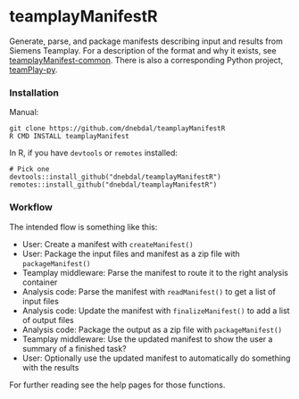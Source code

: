 # teamplayManifestR
Generate, parse, and package manifests describing input and results from Siemens Teamplay. For a description of the format and why it exists, see [teamplayManifest-common](https://github.com/dnebdal/teamplayManifest-common). There is also a corresponding Python project, [teamPlay-py](https://github.com/dnebdal/teamplayManifest-py).

### Installation

Manual:

```         
git clone https://github.com/dnebdal/teamplayManifestR
R CMD INSTALL teamplayManifest
```

In R, if you have `devtools` or `remotes` installed:

```  
# Pick one
devtools::install_github("dnebdal/teamplayManifestR")
remotes::install_github("dnebdal/teamplayManifestR")
```

### Workflow
The intended flow is something like this:

- User: Create a manifest with `createManifest()`
- User: Package the input files and manifest as a zip file with `packageManifest()`
- Teamplay middleware: Parse the manifest to route it to the right analysis container
- Analysis code: Parse the manifest with `readManifest()` to get a list of input files
- Analysis code: Update the manifest with `finalizeManifest()` to add a list of output files
- Analysis code: Package the output as a zip file with `packageManifest()`
- Teamplay middleware: Use the updated manifest to show the user a summary of a finished task?
- User: Optionally use the updated manifest to automatically do something with the results

For further reading see the help pages for those functions.


